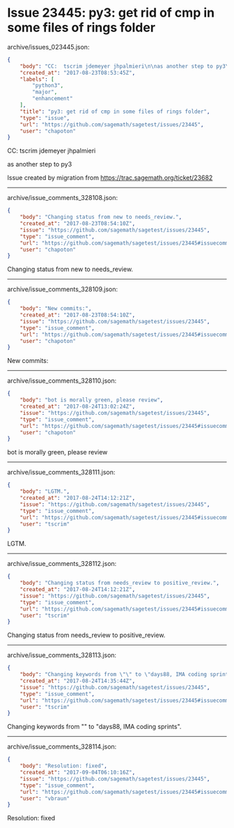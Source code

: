 # Issue 23445: py3: get rid of cmp in some files of rings folder

archive/issues_023445.json:
```json
{
    "body": "CC:  tscrim jdemeyer jhpalmieri\n\nas another step to py3\n\nIssue created by migration from https://trac.sagemath.org/ticket/23682\n\n",
    "created_at": "2017-08-23T08:53:45Z",
    "labels": [
        "python3",
        "major",
        "enhancement"
    ],
    "title": "py3: get rid of cmp in some files of rings folder",
    "type": "issue",
    "url": "https://github.com/sagemath/sagetest/issues/23445",
    "user": "chapoton"
}
```
CC:  tscrim jdemeyer jhpalmieri

as another step to py3

Issue created by migration from https://trac.sagemath.org/ticket/23682





---

archive/issue_comments_328108.json:
```json
{
    "body": "Changing status from new to needs_review.",
    "created_at": "2017-08-23T08:54:10Z",
    "issue": "https://github.com/sagemath/sagetest/issues/23445",
    "type": "issue_comment",
    "url": "https://github.com/sagemath/sagetest/issues/23445#issuecomment-328108",
    "user": "chapoton"
}
```

Changing status from new to needs_review.



---

archive/issue_comments_328109.json:
```json
{
    "body": "New commits:",
    "created_at": "2017-08-23T08:54:10Z",
    "issue": "https://github.com/sagemath/sagetest/issues/23445",
    "type": "issue_comment",
    "url": "https://github.com/sagemath/sagetest/issues/23445#issuecomment-328109",
    "user": "chapoton"
}
```

New commits:



---

archive/issue_comments_328110.json:
```json
{
    "body": "bot is morally green, please review",
    "created_at": "2017-08-24T13:02:24Z",
    "issue": "https://github.com/sagemath/sagetest/issues/23445",
    "type": "issue_comment",
    "url": "https://github.com/sagemath/sagetest/issues/23445#issuecomment-328110",
    "user": "chapoton"
}
```

bot is morally green, please review



---

archive/issue_comments_328111.json:
```json
{
    "body": "LGTM.",
    "created_at": "2017-08-24T14:12:21Z",
    "issue": "https://github.com/sagemath/sagetest/issues/23445",
    "type": "issue_comment",
    "url": "https://github.com/sagemath/sagetest/issues/23445#issuecomment-328111",
    "user": "tscrim"
}
```

LGTM.



---

archive/issue_comments_328112.json:
```json
{
    "body": "Changing status from needs_review to positive_review.",
    "created_at": "2017-08-24T14:12:21Z",
    "issue": "https://github.com/sagemath/sagetest/issues/23445",
    "type": "issue_comment",
    "url": "https://github.com/sagemath/sagetest/issues/23445#issuecomment-328112",
    "user": "tscrim"
}
```

Changing status from needs_review to positive_review.



---

archive/issue_comments_328113.json:
```json
{
    "body": "Changing keywords from \"\" to \"days88, IMA coding sprints\".",
    "created_at": "2017-08-24T14:35:44Z",
    "issue": "https://github.com/sagemath/sagetest/issues/23445",
    "type": "issue_comment",
    "url": "https://github.com/sagemath/sagetest/issues/23445#issuecomment-328113",
    "user": "tscrim"
}
```

Changing keywords from "" to "days88, IMA coding sprints".



---

archive/issue_comments_328114.json:
```json
{
    "body": "Resolution: fixed",
    "created_at": "2017-09-04T06:10:16Z",
    "issue": "https://github.com/sagemath/sagetest/issues/23445",
    "type": "issue_comment",
    "url": "https://github.com/sagemath/sagetest/issues/23445#issuecomment-328114",
    "user": "vbraun"
}
```

Resolution: fixed
